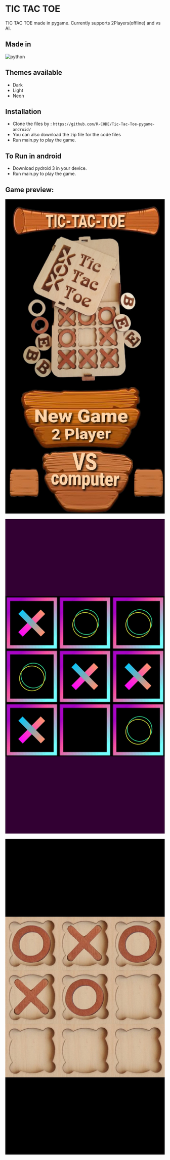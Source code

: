 # TIC TAC TOE
TIC TAC TOE made in pygame. Currently supports 2Players(offline) and vs AI.
## Made in
<img src = "https://img.shields.io/badge/python%20-%236C0101.svg?style=for-the-badge&logo=python&logoColor=white" alt="python"/>

## Themes available
* Dark
* Light
* Neon

## Installation

- Clone the files by : `https://github.com/R-C0DE/Tic-Tac-Toe-pygame-android/`
- You can also download the zip file for the code files
- Run main.py to play the game.

## To Run in android

- Download pydroid 3 in your device.
- Run main.py to play the game.

## Game preview:

![MainScreenPreview](Assets/Preview/MainScreenPreview.jpg?raw=true "MainScreenPreview")

![NeonThemePreview](Assets/Preview/NeonThemePreview.jpg?raw=true "NeonThemePreview")

![WoodenThemePreview](Assets/Preview/WoodenThemePreview.jpg?raw=true "WoodenThemePreview")


